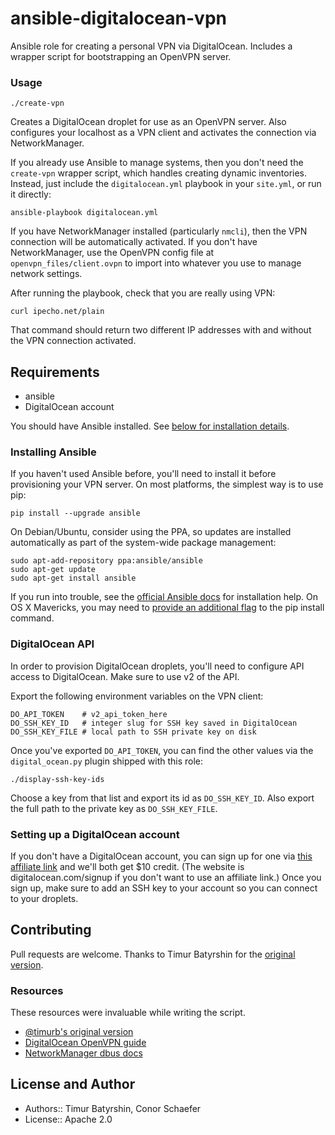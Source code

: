 # ansible-digitalocean-vpn
Ansible role for creating a personal VPN via DigitalOcean.
Includes a wrapper script for bootstrapping an OpenVPN server.

### Usage
```
./create-vpn
```

Creates a DigitalOcean droplet for use as an OpenVPN server.
Also configures your localhost as a VPN client and activates
the connection via NetworkManager.


If you already use Ansible to manage systems, then you don't
need the `create-vpn` wrapper script, which handles creating
dynamic inventories. Instead, just include the `digitalocean.yml`
playbook in your `site.yml`, or run it directly:

```
ansible-playbook digitalocean.yml
```

If you have NetworkManager installed (particularly `nmcli`), then the VPN connection
will be automatically activated. If you don't have NetworkManager, use the
OpenVPN config file at `openvpn_files/client.ovpn` to import into whatever
you use to manage network settings.

After running the playbook, check that you are really using VPN:

```
curl ipecho.net/plain
```

That command should return two different IP addresses with and without the VPN
connection activated.

## Requirements

* ansible
* DigitalOcean account

You should have Ansible installed. See [below for installation details](#installing-ansible).

### Installing Ansible
If you haven't used Ansible before, you'll need to install it before provisioning your VPN server.
On most platforms, the simplest way is to use pip:

```
pip install --upgrade ansible
```

On Debian/Ubuntu, consider using the PPA, so updates are installed
automatically as part of the system-wide package management:

```
sudo apt-add-repository ppa:ansible/ansible
sudo apt-get update
sudo apt-get install ansible
```

If you run into trouble, see the [official Ansible docs](http://docs.ansible.com/ansible/intro_installation.html#latest-releases-via-pip) for installation help.
On OS X Mavericks, you may need to [provide an additional flag](https://stackoverflow.com/questions/22390655/ansible-installation-clang-error-unknown-argument-mno-fused-madd)
to the pip install command.

### DigitalOcean API
In order to provision DigitalOcean droplets, you'll need to configure
API access to DigitalOcean. Make sure to use v2 of the API.

Export the following environment variables on the VPN client:

```
DO_API_TOKEN    # v2_api_token_here
DO_SSH_KEY_ID   # integer slug for SSH key saved in DigitalOcean
DO_SSH_KEY_FILE # local path to SSH private key on disk
```

Once you've exported `DO_API_TOKEN`, you can find the other values via the
`digital_ocean.py` plugin shipped with this role:

```
./display-ssh-key-ids
```

Choose a key from that list and export its id as `DO_SSH_KEY_ID`.
Also export the full path to the private key as `DO_SSH_KEY_FILE`.

### Setting up a DigitalOcean account
If you don't have a DigitalOcean account, you can sign up for one
via [this affiliate link](https://www.digitalocean.com/?refcode=2b67db67a01d)
 and we'll both get $10 credit. (The website is digitalocean.com/signup if you don't want to use an affiliate link.)
Once you sign up, make sure to add an SSH key to your account so you can connect to your droplets.

## Contributing
Pull requests are welcome. Thanks to Timur Batyrshin for the [original version](https://github.com/timurb/ansible-digitalocean-vpn).

### Resources
These resources were invaluable while writing the script.

  * [@timurb's original version](https://github.com/timurb/ansible-digitalocean-vpn)
  * [DigitalOcean OpenVPN guide](https://www.digitalocean.com/community/tutorials/how-to-set-up-an-openvpn-server-on-ubuntu-14-04)
  * [NetworkManager dbus docs](https://developer.gnome.org/NetworkManager/unstable/spec.html#org.freedesktop.NetworkManager.Settings.Connection)

## License and Author

* Authors:: Timur Batyrshin, Conor Schaefer
* License:: Apache 2.0

